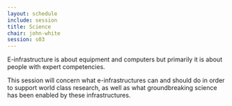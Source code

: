 ```yaml
---
layout: schedule
include: session
title: Science
chair: john-white
session: s03
---
```


E-infrastructure is about equipment and computers but primarily it is about people with expert competencies.

This session will concern what e-infrastructures can and should do in order to support world class research, as well as what groundbreaking science has been enabled by these infrastructures.
